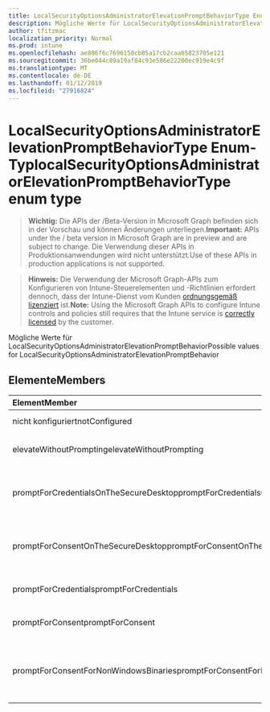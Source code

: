 ```yaml
---
title: LocalSecurityOptionsAdministratorElevationPromptBehaviorType Enum-Typ
description: Mögliche Werte für LocalSecurityOptionsAdministratorElevationPromptBehavior
author: tfitzmac
localization_priority: Normal
ms.prod: intune
ms.openlocfilehash: ae886f6c7696150cb85a17cb2caa65823705e121
ms.sourcegitcommit: 36be044c89a19af84c93e586e22200ec919e4c9f
ms.translationtype: MT
ms.contentlocale: de-DE
ms.lasthandoff: 01/12/2019
ms.locfileid: "27916824"
---
```

# <a name="localsecurityoptionsadministratorelevationpromptbehaviortype-enum-type"></a><span data-ttu-id="1c078-103">LocalSecurityOptionsAdministratorElevationPromptBehaviorType Enum-Typ</span><span class="sxs-lookup"><span data-stu-id="1c078-103">localSecurityOptionsAdministratorElevationPromptBehaviorType enum type</span></span>

> <span data-ttu-id="1c078-104">**Wichtig:** Die APIs der /Beta-Version in Microsoft Graph befinden sich in der Vorschau und können Änderungen unterliegen.</span><span class="sxs-lookup"><span data-stu-id="1c078-104">**Important:** APIs under the / beta version in Microsoft Graph are in preview and are subject to change.</span></span> <span data-ttu-id="1c078-105">Die Verwendung dieser APIs in Produktionsanwendungen wird nicht unterstützt.</span><span class="sxs-lookup"><span data-stu-id="1c078-105">Use of these APIs in production applications is not supported.</span></span>

> <span data-ttu-id="1c078-106">**Hinweis:** Die Verwendung der Microsoft Graph-APIs zum Konfigurieren von Intune-Steuerelementen und -Richtlinien erfordert dennoch, dass der Intune-Dienst vom Kunden [ordnungsgemäß lizenziert](https://go.microsoft.com/fwlink/?linkid=839381) ist.</span><span class="sxs-lookup"><span data-stu-id="1c078-106">**Note:** Using the Microsoft Graph APIs to configure Intune controls and policies still requires that the Intune service is [correctly licensed](https://go.microsoft.com/fwlink/?linkid=839381) by the customer.</span></span>

<span data-ttu-id="1c078-107">Mögliche Werte für LocalSecurityOptionsAdministratorElevationPromptBehavior</span><span class="sxs-lookup"><span data-stu-id="1c078-107">Possible values for LocalSecurityOptionsAdministratorElevationPromptBehavior</span></span>
## <a name="members"></a><span data-ttu-id="1c078-108">Elemente</span><span class="sxs-lookup"><span data-stu-id="1c078-108">Members</span></span>
|<span data-ttu-id="1c078-109">Element</span><span class="sxs-lookup"><span data-stu-id="1c078-109">Member</span></span>|<span data-ttu-id="1c078-110">Wert</span><span class="sxs-lookup"><span data-stu-id="1c078-110">Value</span></span>|<span data-ttu-id="1c078-111">Beschreibung</span><span class="sxs-lookup"><span data-stu-id="1c078-111">Description</span></span>|
|:---|:---|:---|
|<span data-ttu-id="1c078-112">nicht konfiguriert</span><span class="sxs-lookup"><span data-stu-id="1c078-112">notConfigured</span></span>|<span data-ttu-id="1c078-113">0</span><span class="sxs-lookup"><span data-stu-id="1c078-113">0</span></span>|<span data-ttu-id="1c078-114">Nicht konfiguriert</span><span class="sxs-lookup"><span data-stu-id="1c078-114">Not Configured</span></span>|
|<span data-ttu-id="1c078-115">elevateWithoutPrompting</span><span class="sxs-lookup"><span data-stu-id="1c078-115">elevateWithoutPrompting</span></span>|<span data-ttu-id="1c078-116">1</span><span class="sxs-lookup"><span data-stu-id="1c078-116">1</span></span>|<span data-ttu-id="1c078-117">Zu erhöhen, ohne aufzufordern.</span><span class="sxs-lookup"><span data-stu-id="1c078-117">Elevate without prompting.</span></span>|
|<span data-ttu-id="1c078-118">promptForCredentialsOnTheSecureDesktop</span><span class="sxs-lookup"><span data-stu-id="1c078-118">promptForCredentialsOnTheSecureDesktop</span></span>|<span data-ttu-id="1c078-119">2</span><span class="sxs-lookup"><span data-stu-id="1c078-119">2</span></span>|<span data-ttu-id="1c078-120">Aufforderung zur erneuten Eingabe auf dem sicheren desktop</span><span class="sxs-lookup"><span data-stu-id="1c078-120">Prompt for credentials on the secure desktop</span></span>|
|<span data-ttu-id="1c078-121">promptForConsentOnTheSecureDesktop</span><span class="sxs-lookup"><span data-stu-id="1c078-121">promptForConsentOnTheSecureDesktop</span></span>|<span data-ttu-id="1c078-122">3</span><span class="sxs-lookup"><span data-stu-id="1c078-122">3</span></span>|<span data-ttu-id="1c078-123">Aufforderung zur Bestätigung auf dem sicheren desktop</span><span class="sxs-lookup"><span data-stu-id="1c078-123">Prompt for consent on the secure desktop</span></span>|
|<span data-ttu-id="1c078-124">promptForCredentials</span><span class="sxs-lookup"><span data-stu-id="1c078-124">promptForCredentials</span></span>|<span data-ttu-id="1c078-125">4</span><span class="sxs-lookup"><span data-stu-id="1c078-125">4</span></span>|<span data-ttu-id="1c078-126">Aufforderung zur erneuten Eingabe</span><span class="sxs-lookup"><span data-stu-id="1c078-126">Prompt for credentials</span></span>|
|<span data-ttu-id="1c078-127">promptForConsent</span><span class="sxs-lookup"><span data-stu-id="1c078-127">promptForConsent</span></span>|<span data-ttu-id="1c078-128">5</span><span class="sxs-lookup"><span data-stu-id="1c078-128">5</span></span>|<span data-ttu-id="1c078-129">Aufforderung zur Bestätigung</span><span class="sxs-lookup"><span data-stu-id="1c078-129">Prompt for consent</span></span>|
|<span data-ttu-id="1c078-130">promptForConsentForNonWindowsBinaries</span><span class="sxs-lookup"><span data-stu-id="1c078-130">promptForConsentForNonWindowsBinaries</span></span>|<span data-ttu-id="1c078-131">6</span><span class="sxs-lookup"><span data-stu-id="1c078-131">6</span></span>|<span data-ttu-id="1c078-132">Aufforderung zur Bestätigung für nicht-Windows-Binärdateien</span><span class="sxs-lookup"><span data-stu-id="1c078-132">Prompt for consent for non-Windows binaries</span></span>|





